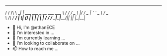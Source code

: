  __    __     _                          
/ / /\ \ \___| | ___ ___  _ __ ___   ___ 
\ \/  \/ / _ \ |/ __/ _ \| '_ ` _ \ / _ \
 \  /\  /  __/ | (_| (_) | | | | | |  __/
  \/  \/ \___|_|\___\___/|_| |_| |_|\___|
                                         
- 👋 Hi, I’m @ethanECE
- 👀 I’m interested in ...
- 🌱 I’m currently learning ...
- 💞️ I’m looking to collaborate on ...
- 📫 How to reach me ...

<!---
ethanECE/ethanECE is a ✨ special ✨ repository because its `README.md` (this file) appears on your GitHub profile.
You can click the Preview link to take a look at your changes.
--->
